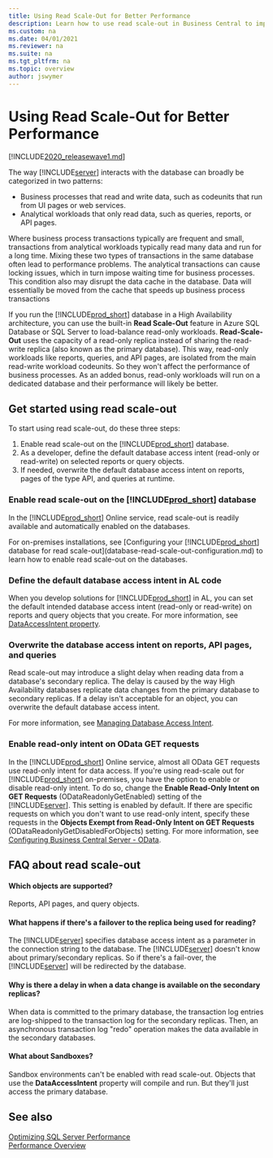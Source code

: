 ```yaml
---
title: Using Read Scale-Out for Better Performance 
description: Learn how to use read scale-out in Business Central to improve performance
ms.custom: na
ms.date: 04/01/2021
ms.reviewer: na
ms.suite: na
ms.tgt_pltfrm: na
ms.topic: overview
author: jswymer
---
```

# Using Read Scale-Out for Better Performance

[!INCLUDE[2020_releasewave1.md](../includes/2020_releasewave1.md)]

The way [!INCLUDE[server](../developer/includes/server.md)] interacts with the database can broadly be categorized in two patterns:
- Business processes that read and write data, such as codeunits that run from UI pages or web services.
- Analytical workloads that only read data, such as queries, reports, or API pages.

Where business process transactions typically are frequent and small, transactions from analytical workloads typically read many data and run for a long time. Mixing these two types of transactions in the same database often lead to performance problems. The analytical transactions can cause locking issues, which in turn impose waiting time for business processes. This condition also may disrupt the data cache in the database. Data  will essentially be moved from the cache that speeds up business process transactions

If you run the [!INCLUDE[prod_short](../developer/includes/prod_short.md)] database in a High Availability architecture, you can use the built-in **Read Scale-Out** feature in Azure SQL Database or SQL Server to load-balance read-only workloads. **Read-Scale-Out** uses the capacity of a read-only replica instead of sharing the read-write replica (also known as the primary database). This way, read-only workloads like reports, queries, and API pages, are isolated from the main read-write workload codeunits. So they won't affect the performance of business processes. As an added bonus, read-only workloads will run on a dedicated database and their performance will likely be better.

## Get started using read scale-out

To start using read scale-out, do these three steps:

1. Enable read scale-out on the [!INCLUDE[prod_short](../developer/includes/prod_short.md)] database.
2. As a developer, define the default database access intent (read-only or read-write) on selected reports or query objects.
3. If needed, overwrite the default database access intent on reports, pages of the type API, and queries at runtime.

### Enable read scale-out on the [!INCLUDE[prod_short](../developer/includes/prod_short.md)] database

In the [!INCLUDE[prod_short](../developer/includes/prod_short.md)] Online service, read scale-out is readily available and automatically enabled on the databases.

For on-premises installations, see [Configuring your [!INCLUDE[prod_short](../developer/includes/prod_short.md)] database for read scale-out](database-read-scale-out-configuration.md) to learn how to enable read scale-out on the databases.

### Define the default database access intent in AL code

When you develop solutions for [!INCLUDE[prod_short](../developer/includes/prod_short.md)] in AL, you can set the default intended database access intent (read-only or read-write) on reports and query objects that you create. For more information, see [DataAccessIntent property](../developer/properties/devenv-dataaccessintent-property.md).

### Overwrite the database access intent on reports, API pages, and queries

Read scale-out may introduce a slight delay when reading data from a database's secondary replica. The delay is caused by the way High Availability databases replicate data changes from the primary database to secondary replicas. If a delay isn't acceptable for an object, you can overwrite the default database access intent.

For more information, see [Managing Database Access Intent](/dynamics365/business-central/admin-data-access-intent).

### Enable read-only intent on OData GET requests

In the [!INCLUDE[prod_short](../developer/includes/prod_short.md)] Online service, almost all OData GET requests use read-only intent for data access. If you're using read-scale out for [!INCLUDE[prod_short](../developer/includes/prod_short.md)] on-premises, you have the option to enable or disable read-only intent. To do so, change the **Enable Read-Only Intent on GET Requests** (ODataReadonlyGetEnabled) setting of the [!INCLUDE[server](../developer/includes/server.md)]. This setting is enabled by default. If there are specific requests on which you don't want to use read-only intent, specify these requests in the **Objects Exempt from Read-Only Intent on GET Requests** (ODataReadonlyGetDisabledForObjects) setting. For more information, see [Configuring Business Central Server - OData](../administration/configure-server-instance.md#ODataServices).

## FAQ about read scale-out

#### Which objects are supported?

Reports, API pages, and query objects.

#### What happens if there's a failover to the replica being used for reading?

The [!INCLUDE[server](../developer/includes/server.md)] specifies database access intent as a parameter in the connection string to the database. The [!INCLUDE[server](../developer/includes/server.md)] doesn't know about primary/secondary replicas. So if there's a fail-over, the [!INCLUDE[server](../developer/includes/server.md)] will be redirected by the database.

#### Why is there a delay in when a data change is available on the secondary replicas?

When data is committed to the primary database, the transaction log entries are log-shipped to the transaction log for the secondary replicas. Then, an asynchronous transaction log "redo" operation makes the data available in the secondary databases.

#### What about Sandboxes?

Sandbox environments can't be enabled with read scale-out. Objects that use the **DataAccessIntent** property will compile and run. But they'll just access the primary database.

## See also

[Optimizing SQL Server Performance](optimize-sql-server-performance.md)  
[Performance Overview](../performance/performance-overview.md)